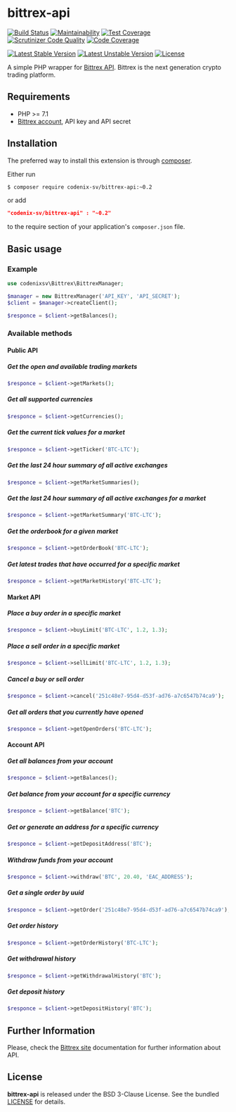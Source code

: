 # bittrex-api
[![Build Status](https://travis-ci.org/codenix-sv/bittrex-api.svg?branch=master)](https://travis-ci.org/codenix-sv/bittrex-api)
[![Maintainability](https://api.codeclimate.com/v1/badges/49b696439195269120b4/maintainability)](https://codeclimate.com/github/codenix-sv/bittrex-api/maintainability)
[![Test Coverage](https://api.codeclimate.com/v1/badges/49b696439195269120b4/test_coverage)](https://codeclimate.com/github/codenix-sv/bittrex-api/test_coverage)
[![Scrutinizer Code Quality](https://scrutinizer-ci.com/g/codenix-sv/bittrex-api/badges/quality-score.png?b=master)](https://scrutinizer-ci.com/g/codenix-sv/bittrex-api/?branch=master)
[![Code Coverage](https://scrutinizer-ci.com/g/codenix-sv/bittrex-api/badges/coverage.png?b=master)](https://scrutinizer-ci.com/g/codenix-sv/bittrex-api/?branch=master)

[![Latest Stable Version](https://poser.pugx.org/codenix-sv/bittrex-api/v/stable)](https://packagist.org/packages/codenix-sv/bittrex-api)
[![Latest Unstable Version](https://poser.pugx.org/codenix-sv/bittrex-api/v/unstable)](https://packagist.org/packages/codenix-sv/bittrex-api)
[![License](https://poser.pugx.org/codenix-sv/bittrex-api/license)](https://packagist.org/packages/codenix-sv/bittrex-api)

A simple PHP wrapper for [Bittrex API](https://bittrex.com/Home/Api). Bittrex is the next generation crypto trading platform.

## Requirements

- PHP >= 7.1
- [Bittrex account](https://bittrex.com), API key and API secret

## Installation

The preferred way to install this extension is through [composer](http://getcomposer.org/download/).

Either run

```bash
$ composer require codenix-sv/bittrex-api:~0.2
```
or add

```json
"codenix-sv/bittrex-api" : "~0.2"
```

to the require section of your application's `composer.json` file.

## Basic usage

### Example
```php
use codenixsv\Bittrex\BittrexManager;

$manager = new BittrexManager('API_KEY', 'API_SECRET');
$client = $manager->createClient();

$responce = $client->getBalances();
```
### Available methods

#### Public API

##### Get the open and available trading markets
```php
$responce = $client->getMarkets();
```
##### Get all supported currencies
```php
$responce = $client->getCurrencies();
```
##### Get the current tick values for a market
```php
$responce = $client->getTicker('BTC-LTC');
```
##### Get the last 24 hour summary of all active exchanges
```php
$responce = $client->getMarketSummaries();
```
##### Get the last 24 hour summary of all active exchanges for a market
```php
$responce = $client->getMarketSummary('BTC-LTC');
```
##### Get the orderbook for a given market
```php
$responce = $client->getOrderBook('BTC-LTC');
```
##### Get latest trades that have occurred for a specific market
```php
$responce = $client->getMarketHistory('BTC-LTC');
```

#### Market API

##### Place a buy order in a specific market
```php
$responce = $client->buyLimit('BTC-LTC', 1.2, 1.3);
```
##### Place a sell order in a specific market
```php
$responce = $client->sellLimit('BTC-LTC', 1.2, 1.3);
```
##### Cancel a buy or sell order
```php
$responce = $client->cancel('251c48e7-95d4-d53f-ad76-a7c6547b74ca9');
```
##### Get all orders that you currently have opened
```php
$responce = $client->getOpenOrders('BTC-LTC');
```

#### Account API

##### Get all balances from your account
```php
$responce = $client->getBalances();
```
##### Get balance from your account for a specific currency
```php
$responce = $client->getBalance('BTC');
```
##### Get or generate an address for a specific currency
```php
$responce = $client->getDepositAddress('BTC');
```
##### Withdraw funds from your account
```php
$responce = $client->withdraw('BTC', 20.40, 'EAC_ADDRESS');
```
##### Get a single order by uuid
```php
$responce = $client->getOrder('251c48e7-95d4-d53f-ad76-a7c6547b74ca9');
```
##### Get order history
```php
$responce = $client->getOrderHistory('BTC-LTC');
```
##### Get withdrawal history
```php
$responce = $client->getWithdrawalHistory('BTC');
```
##### Get deposit history
```php
$responce = $client->getDepositHistory('BTC');
```

## Further Information
Please, check the [Bittrex site](https://bittrex.com/Home/Api) documentation for further
information about API.

## License

**bittrex-api** is released under the BSD 3-Clause License. See the bundled [LICENSE](./LICENSE) for details.